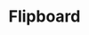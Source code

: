 ---
blog: https://about.flipboard.com/blog/
facebook: https://www.facebook.com/flipboard
googleplus: https://plus.google.com/+Flipboard
guide: https://about.flipboard.com/brand-guidelines/
logohandle: flipboard
sort: flipboard
title: Flipboard
tumblr: http://flipboard.tumblr.com/
twitter: flipboard
website: https://flipboard.com/
wikipedia: https://en.wikipedia.org/wiki/Flipboard
---